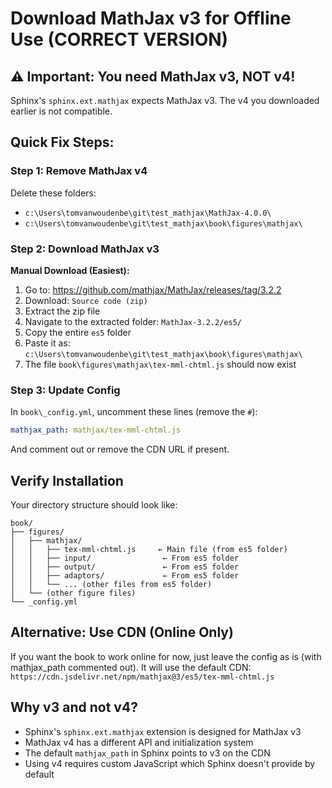 # Download MathJax v3 for Offline Use (CORRECT VERSION)

## ⚠️ Important: You need MathJax v3, NOT v4!

Sphinx's `sphinx.ext.mathjax` expects MathJax v3. The v4 you downloaded earlier is not compatible.

## Quick Fix Steps:

### Step 1: Remove MathJax v4

Delete these folders:
- `c:\Users\tomvanwoudenbe\git\test_mathjax\MathJax-4.0.0\`
- `c:\Users\tomvanwoudenbe\git\test_mathjax\book\figures\mathjax\`

### Step 2: Download MathJax v3

**Manual Download (Easiest):**

1. Go to: https://github.com/mathjax/MathJax/releases/tag/3.2.2
2. Download: `Source code (zip)` 
3. Extract the zip file
4. Navigate to the extracted folder: `MathJax-3.2.2/es5/`
5. Copy the entire `es5` folder
6. Paste it as: `c:\Users\tomvanwoudenbe\git\test_mathjax\book\figures\mathjax\`
7. The file `book\figures\mathjax\tex-mml-chtml.js` should now exist

### Step 3: Update Config

In `book\_config.yml`, uncomment these lines (remove the `#`):

```yaml
mathjax_path: mathjax/tex-mml-chtml.js
```

And comment out or remove the CDN URL if present.

## Verify Installation

Your directory structure should look like:

```
book/
├── figures/
│   ├── mathjax/
│   │   ├── tex-mml-chtml.js     ← Main file (from es5 folder)
│   │   ├── input/                ← From es5 folder
│   │   ├── output/               ← From es5 folder
│   │   ├── adaptors/             ← From es5 folder
│   │   └── ... (other files from es5 folder)
│   └── (other figure files)
└── _config.yml
```

## Alternative: Use CDN (Online Only)

If you want the book to work online for now, just leave the config as is (with mathjax_path commented out). It will use the default CDN: `https://cdn.jsdelivr.net/npm/mathjax@3/es5/tex-mml-chtml.js`

## Why v3 and not v4?

- Sphinx's `sphinx.ext.mathjax` extension is designed for MathJax v3
- MathJax v4 has a different API and initialization system
- The default `mathjax_path` in Sphinx points to v3 on the CDN
- Using v4 requires custom JavaScript which Sphinx doesn't provide by default

